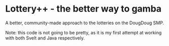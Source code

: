 # Lottery++ - the better way to gamba
A better, community-made approach to the lotteries on the DougDoug SMP.

Note: this code is not going to be pretty, as it is my first attempt at working with both Svelt and Java respectively.